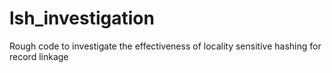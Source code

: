 # lsh_investigation
Rough code to investigate the effectiveness of locality sensitive hashing for record linkage
